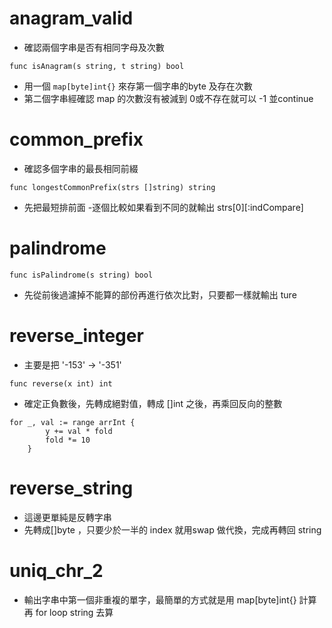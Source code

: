 # anagram_valid
- 確認兩個字串是否有相同字母及次數
```golang
func isAnagram(s string, t string) bool
```
- 用一個 `map[byte]int{}` 來存第一個字串的byte 及存在次數
- 第二個字串經確認 map 的次數沒有被減到 0或不存在就可以 -1 並continue

# common_prefix
- 確認多個字串的最長相同前綴
```golang
func longestCommonPrefix(strs []string) string
```
- 先把最短排前面
-逐個比較如果看到不同的就輸出 strs[0][:indCompare]

# palindrome
```golang
func isPalindrome(s string) bool
```
- 先從前後過濾掉不能算的部份再進行依次比對，只要都一樣就輸出 ture

# reverse_integer
- 主要是把 '-153' -> '-351'
```golang
func reverse(x int) int
```
- 確定正負數後，先轉成絕對值，轉成 []int 之後，再乘回反向的整數
```golang
for _, val := range arrInt {
		y += val * fold
		fold *= 10
	}
```
# reverse_string
- 這邊更單純是反轉字串
- 先轉成[]byte ，只要少於一半的 index 就用swap 做代換，完成再轉回 string

# uniq_chr_2
- 輸出字串中第一個非重複的單字，最簡單的方式就是用 map[byte]int{} 計算再 for loop string 去算

